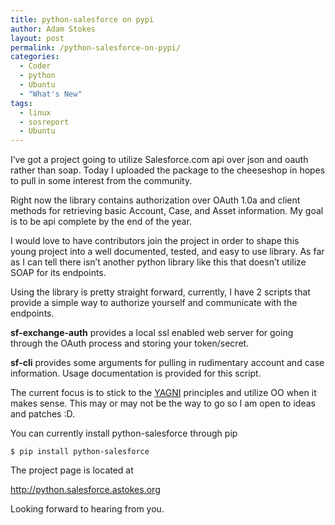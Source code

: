 ```yaml
---
title: python-salesforce on pypi
author: Adam Stokes
layout: post
permalink: /python-salesforce-on-pypi/
categories:
  - Coder
  - python
  - Ubuntu
  - "What's New"
tags:
  - linux
  - sosreport
  - Ubuntu
---
```

I&#8217;ve got a project going to utilize Salesforce.com api over json and oauth rather than soap. Today I uploaded the package to the cheeseshop in hopes to pull in some interest from the community.

Right now the library contains authorization over OAuth 1.0a and client methods for retrieving basic Account, Case, and Asset information. My goal is to be api complete by the end of the year.

I would love to have contributors join the project in order to shape this young project into a well documented, tested, and easy to use library. As far as I can tell there isn&#8217;t another python library like this that doesn&#8217;t utilize SOAP for its endpoints.

Using the library is pretty straight forward, currently, I have 2 scripts that provide a simple way to authorize yourself and communicate with the endpoints.

**sf-exchange-auth** provides a local ssl enabled web server for going through the OAuth process and storing your token/secret.

**sf-cli** provides some arguments for pulling in rudimentary account and case information. Usage documentation is provided for this script.

The current focus is to stick to the [YAGNI][1] principles and utilize OO when it makes sense. This may or may not be the way to go so I am open to ideas and patches :D.

You can currently install python-salesforce through pip

    $ pip install python-salesforce
    

The project page is located at

http://python.salesforce.astokes.org

Looking forward to hearing from you.

 [1]: http://en.wikipedia.org/wiki/You_Ain%27t_Gonna_Need_It